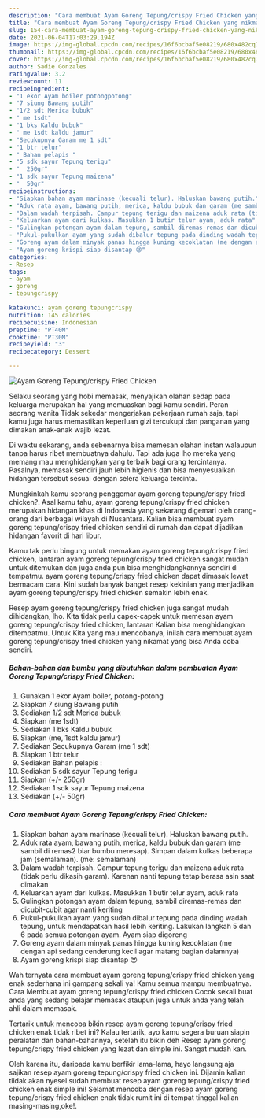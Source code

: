 ```yaml
---
description: "Cara membuat Ayam Goreng Tepung/crispy Fried Chicken yang nikmat dan Mudah Dibuat"
title: "Cara membuat Ayam Goreng Tepung/crispy Fried Chicken yang nikmat dan Mudah Dibuat"
slug: 154-cara-membuat-ayam-goreng-tepung-crispy-fried-chicken-yang-nikmat-dan-mudah-dibuat
date: 2021-06-04T17:03:29.194Z
image: https://img-global.cpcdn.com/recipes/16f6bcbaf5e08219/680x482cq70/ayam-goreng-tepungcrispy-fried-chicken-foto-resep-utama.jpg
thumbnail: https://img-global.cpcdn.com/recipes/16f6bcbaf5e08219/680x482cq70/ayam-goreng-tepungcrispy-fried-chicken-foto-resep-utama.jpg
cover: https://img-global.cpcdn.com/recipes/16f6bcbaf5e08219/680x482cq70/ayam-goreng-tepungcrispy-fried-chicken-foto-resep-utama.jpg
author: Sadie Gonzales
ratingvalue: 3.2
reviewcount: 11
recipeingredient:
- "1 ekor Ayam boiler potongpotong"
- "7 siung Bawang putih"
- "1/2 sdt Merica bubuk"
- " me 1sdt"
- "1 bks Kaldu bubuk"
- " me 1sdt kaldu jamur"
- "Secukupnya Garam me 1 sdt"
- "1 btr telur"
- " Bahan pelapis "
- "5 sdk sayur Tepung terigu"
- "  250gr"
- "1 sdk sayur Tepung maizena"
- "  50gr"
recipeinstructions:
- "Siapkan bahan ayam marinase (kecuali telur). Haluskan bawang putih."
- "Aduk rata ayam, bawang putih, merica, kaldu bubuk dan garam (me sambil di remas2 biar bumbu meresap). Simpan dalam kulkas beberapa jam (semalaman). (me: semalaman)"
- "Dalam wadah terpisah. Campur tepung terigu dan maizena aduk rata (tidak perlu dikasih garam). Karenan nanti tepung tetap berasa asin saat dimakan"
- "Keluarkan ayam dari kulkas. Masukkan 1 butir telur ayam, aduk rata"
- "Gulingkan potongan ayam dalam tepung, sambil diremas-remas dan dicubit-cubit agar nanti keriting"
- "Pukul-pukulkan ayam yang sudah dibalur tepung pada dinding wadah tepung, untuk mendapatkan hasil lebih keriting. Lakukan langkah 5 dan 6 pada semua potongan ayam. Ayam siap digoreng"
- "Goreng ayam dalam minyak panas hingga kuning kecoklatan (me dengan api sedang cenderung kecil agar matang bagian dalamnya)"
- "Ayam goreng krispi siap disantap 😍"
categories:
- Resep
tags:
- ayam
- goreng
- tepungcrispy

katakunci: ayam goreng tepungcrispy 
nutrition: 145 calories
recipecuisine: Indonesian
preptime: "PT40M"
cooktime: "PT30M"
recipeyield: "3"
recipecategory: Dessert

---
```



![Ayam Goreng Tepung/crispy Fried Chicken](https://img-global.cpcdn.com/recipes/16f6bcbaf5e08219/680x482cq70/ayam-goreng-tepungcrispy-fried-chicken-foto-resep-utama.jpg)

Selaku seorang yang hobi memasak, menyajikan olahan sedap pada keluarga merupakan hal yang memuaskan bagi kamu sendiri. Peran seorang  wanita Tidak sekedar mengerjakan pekerjaan rumah saja, tapi kamu juga harus memastikan keperluan gizi tercukupi dan panganan yang dimakan anak-anak wajib lezat.

Di waktu  sekarang, anda sebenarnya bisa memesan olahan instan walaupun tanpa harus ribet membuatnya dahulu. Tapi ada juga lho mereka yang memang mau menghidangkan yang terbaik bagi orang tercintanya. Pasalnya, memasak sendiri jauh lebih higienis dan bisa menyesuaikan hidangan tersebut sesuai dengan selera keluarga tercinta. 



Mungkinkah kamu seorang penggemar ayam goreng tepung/crispy fried chicken?. Asal kamu tahu, ayam goreng tepung/crispy fried chicken merupakan hidangan khas di Indonesia yang sekarang digemari oleh orang-orang dari berbagai wilayah di Nusantara. Kalian bisa membuat ayam goreng tepung/crispy fried chicken sendiri di rumah dan dapat dijadikan hidangan favorit di hari libur.

Kamu tak perlu bingung untuk memakan ayam goreng tepung/crispy fried chicken, lantaran ayam goreng tepung/crispy fried chicken sangat mudah untuk ditemukan dan juga anda pun bisa menghidangkannya sendiri di tempatmu. ayam goreng tepung/crispy fried chicken dapat dimasak lewat bermacam cara. Kini sudah banyak banget resep kekinian yang menjadikan ayam goreng tepung/crispy fried chicken semakin lebih enak.

Resep ayam goreng tepung/crispy fried chicken juga sangat mudah dihidangkan, lho. Kita tidak perlu capek-capek untuk memesan ayam goreng tepung/crispy fried chicken, lantaran Kalian bisa menghidangkan ditempatmu. Untuk Kita yang mau mencobanya, inilah cara membuat ayam goreng tepung/crispy fried chicken yang nikamat yang bisa Anda coba sendiri.

<!--inarticleads1-->

##### Bahan-bahan dan bumbu yang dibutuhkan dalam pembuatan Ayam Goreng Tepung/crispy Fried Chicken:

1. Gunakan 1 ekor Ayam boiler, potong-potong
1. Siapkan 7 siung Bawang putih
1. Sediakan 1/2 sdt Merica bubuk
1. Siapkan  (me 1sdt)
1. Sediakan 1 bks Kaldu bubuk
1. Siapkan  (me, 1sdt kaldu jamur)
1. Sediakan Secukupnya Garam (me 1 sdt)
1. Siapkan 1 btr telur
1. Sediakan  Bahan pelapis :
1. Sediakan 5 sdk sayur Tepung terigu
1. Siapkan  (+/- 250gr)
1. Sediakan 1 sdk sayur Tepung maizena
1. Sediakan  (+/- 50gr)




<!--inarticleads2-->

##### Cara membuat Ayam Goreng Tepung/crispy Fried Chicken:

1. Siapkan bahan ayam marinase (kecuali telur). Haluskan bawang putih.
1. Aduk rata ayam, bawang putih, merica, kaldu bubuk dan garam (me sambil di remas2 biar bumbu meresap). Simpan dalam kulkas beberapa jam (semalaman). (me: semalaman)
1. Dalam wadah terpisah. Campur tepung terigu dan maizena aduk rata (tidak perlu dikasih garam). Karenan nanti tepung tetap berasa asin saat dimakan
1. Keluarkan ayam dari kulkas. Masukkan 1 butir telur ayam, aduk rata
1. Gulingkan potongan ayam dalam tepung, sambil diremas-remas dan dicubit-cubit agar nanti keriting
1. Pukul-pukulkan ayam yang sudah dibalur tepung pada dinding wadah tepung, untuk mendapatkan hasil lebih keriting. Lakukan langkah 5 dan 6 pada semua potongan ayam. Ayam siap digoreng
1. Goreng ayam dalam minyak panas hingga kuning kecoklatan (me dengan api sedang cenderung kecil agar matang bagian dalamnya)
1. Ayam goreng krispi siap disantap 😍




Wah ternyata cara membuat ayam goreng tepung/crispy fried chicken yang enak sederhana ini gampang sekali ya! Kamu semua mampu membuatnya. Cara Membuat ayam goreng tepung/crispy fried chicken Cocok sekali buat anda yang sedang belajar memasak ataupun juga untuk anda yang telah ahli dalam memasak.

Tertarik untuk mencoba bikin resep ayam goreng tepung/crispy fried chicken enak tidak ribet ini? Kalau tertarik, ayo kamu segera buruan siapin peralatan dan bahan-bahannya, setelah itu bikin deh Resep ayam goreng tepung/crispy fried chicken yang lezat dan simple ini. Sangat mudah kan. 

Oleh karena itu, daripada kamu berfikir lama-lama, hayo langsung aja sajikan resep ayam goreng tepung/crispy fried chicken ini. Dijamin kalian tiidak akan nyesel sudah membuat resep ayam goreng tepung/crispy fried chicken enak simple ini! Selamat mencoba dengan resep ayam goreng tepung/crispy fried chicken enak tidak rumit ini di tempat tinggal kalian masing-masing,oke!.

